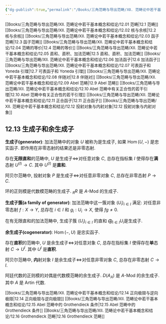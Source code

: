 ```yaml
---
{"dg-publish":true,"permalink":"/Books/三角范畴与导出范畴/Ⅻ. 范畴论中若干基本概念和结论/12.13 生成子和余生成子/","dgPassFrontmatter":true,"created":"2024-07-06T09:51:14.375+08:00","updated":"2024-09-03T19:43:25.088+08:00"}
---
```


<font size="2"> [[Books/三角范畴与导出范畴/Ⅻ. 范畴论中若干基本概念和结论/12.01 范畴\|12.1 范畴]]   </font>
<font size="2"> [[Books/三角范畴与导出范畴/Ⅻ. 范畴论中若干基本概念和结论/12.02 核与余核\|12.2 核与余核]]   </font>
<font size="2"> [[Books/三角范畴与导出范畴/Ⅻ. 范畴论中若干基本概念和结论/12.03 函子范畴\|12.3 函子范畴]]   </font>
<font size="2"> [[Books/三角范畴与导出范畴/Ⅻ. 范畴论中若干基本概念和结论/12.04 范畴的等价\|12.4 范畴的等价]]  </font>
<font size="2"> [[Books/三角范畴与导出范畴/Ⅻ. 范畴论中若干基本概念和结论/12.05 直和、直积、加法范畴\|12.5 直和、直积、加法范畴]]   </font>
<font size="2"> [[Books/三角范畴与导出范畴/Ⅻ. 范畴论中若干基本概念和结论/12.06 加法函子\|12.6 加法函子]]   </font>
<font size="2"> [[Books/三角范畴与导出范畴/Ⅻ. 范畴论中若干基本概念和结论/12.07 可表函子和 Yoneda 引理\|12.7 可表函子和 Yoneda 引理]]   </font>
<font size="2"> [[Books/三角范畴与导出范畴/Ⅻ. 范畴论中若干基本概念和结论/12.08 伴随对\|12.8 伴随对]]   </font>
<font size="2"> [[Books/三角范畴与导出范畴/Ⅻ. 范畴论中若干基本概念和结论/12.09 Abel 范畴\|12.9 Abel 范畴]]   </font>
<font size="2"> [[Books/三角范畴与导出范畴/Ⅻ. 范畴论中若干基本概念和结论/12.10 Abel 范畴中有关正合性的若干引理\|12.10 Abel 范畴中有关正合性的若干引理]]   </font>
<font size="2"> [[Books/三角范畴与导出范畴/Ⅻ. 范畴论中若干基本概念和结论/12.11 正合函子\|12.11 正合函子]]   </font>
<font size="2"> [[Books/三角范畴与导出范畴/Ⅻ. 范畴论中若干基本概念和结论/12.12 投射对象与内射对象\|12.12 投射对象与内射对象]]  </font>
## 12.13 生成子和余生成子

**生成子(generator)**: 加法范畴中的对象 $U$ 被称为是生成子, 如果 $\operatorname{Hom}(U,-)$ 是忠实函子. 即作用在非零态射的结果还是非零态射.

存在**无限直和**的范畴中, $U$ 是生成子$\Longleftrightarrow$对任意对象 $C$, 总存在指标集 $I$ 使得存在**满**态射 $U^{(I)}\rightarrow C$. 其中 $U^{(I)}$ 是**直和**.

阿贝尔范畴中, 投射对象 $P$ 是生成子$\Longleftrightarrow$对任意非零对象 $C$, 总存在非零态射 $P\rightarrow C$.

环的正则模是代数模范畴的生成子.  $_RR$ 是 $A\text{-Mod}$ 的生成子.

**生成子簇(a family of generator)**: 加法范畴中这一簇对象 $(U_i)_{i \in I}$ 满足: 对任意非零态射 $f:X\rightarrow Y$, 总存在 $i \in I$ 和 $g_i:U_i\rightarrow X$, 使得 $fg\neq0$.

在有无限直和的加法范畴中, 生成子簇 $(U_i)_{i \in I}$ 的直和 $\displaystyle\bigoplus_{i \in I}U_i$是生成子.


**余生成子(cogenerator)**:  $\operatorname{Hom}(-,U)$ 是忠实函子.

存在**直积**的范畴中, $U$ 是余生成子$\Longleftrightarrow$对任意对象 $C$, 总存在指标集 $I$ 使得存在**单**态射 $C\rightarrow U^I$. 其中 $U^{I}$ 是**直积**.

阿贝尔范畴中, **内**射对象 $I$ 是余生成子$\Longleftrightarrow$对任意非零对象 $C$, 总存在非零态射 $C\rightarrow I$.

阿廷代数的正则模的对偶是代数模范畴的余生成子.  $D(A_A)$ 是 $A\text{-Mod}$ 的余生成子. 其中 $A$ 是 Artin 代数.

<font size="2"> [[Books/三角范畴与导出范畴/Ⅻ. 范畴论中若干基本概念和结论/12.14 正向极限与逆向极限\|12.14 正向极限与逆向极限]]   </font>
<font size="2"> [[Books/三角范畴与导出范畴/Ⅻ. 范畴论中若干基本概念和结论/12.15 Abel 范畴中的 Grothendieck 条件\|12.15 Abel 范畴中的 Grothendieck 条件]]   </font>
<font size="2"> [[Books/三角范畴与导出范畴/Ⅻ. 范畴论中若干基本概念和结论/12.16 Grothendieck 范畴\|12.16 Grothendieck 范畴]]  </font>